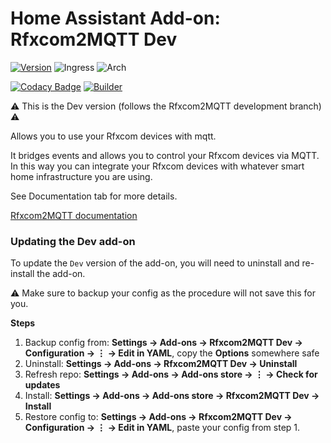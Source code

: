 # Home Assistant Add-on: Rfxcom2MQTT Dev

[![Version](https://ghcr-badge.deta.dev/rfxcom2mqtt/rfxcom2mqtt-dev-amd64/latest_tag?trim=major&label=latest)](https://github.com/rfxcom2mqtt/hassio-addons/pkgs/container/rfxcom2mqtt-dev-amd64)
![Ingress](https://img.shields.io/badge/dynamic/json?label=Ingress&query=%24.ingress&url=https%3A%2F%2Fraw.githubusercontent.com%2Frfxcom2mqtt%2Fhassio-addons%2Fmaster%2Frfxcom2mqtt-dev%2Fconfig.json)
![Arch](https://img.shields.io/badge/dynamic/json?color=success&label=Arch&query=%24.arch&url=https%3A%2F%2Fraw.githubusercontent.com%2Frfxcom2mqtt%2Fhassio-addons%2Fmaster%2Frfxcom2mqtt-dev%2Fconfig.json)

[![Codacy Badge](https://app.codacy.com/project/badge/Grade/9c6cf10bdbba45ecb202d7f579b5be0e)](https://www.codacy.com/gh/rfxcom2mqtt/hassio-addons/dashboard?utm_source=github.com&utm_medium=referral&utm_content=rfxcom2mqtt/hassio-addons&utm_campaign=Badge_Grade)
[![Builder](https://img.shields.io/github/actions/workflow/status/rfxcom2mqtt/hassio-addons/builder.yml?label=Builder)](https://github.com/rfxcom2mqtt/hassio-addons/actions/workflows/builder.yml)

⚠️ This is the Dev version (follows the Rfxcom2MQTT development branch) ⚠️

Allows you to use your Rfxcom devices with mqtt.

It bridges events and allows you to control your Rfxcom devices via MQTT. In this way you can integrate your Rfxcom devices with whatever smart home infrastructure you are using.

See Documentation tab for more details.

[Rfxcom2MQTT documentation](https://rfxcom2mqtt.github.io/documentation/)

### Updating the Dev add-on
To update the `Dev` version of the add-on, you will need to uninstall and re-install the add-on.

⚠️ Make sure to backup your config as the procedure will not save this for you.

**Steps**
1. Backup config from: **Settings → Add-ons → Rfxcom2MQTT Dev → Configuration → ⋮ → Edit in YAML**, copy the **Options** somewhere safe
1. Uninstall: **Settings → Add-ons → Rfxcom2MQTT Dev → Uninstall**
1. Refresh repo: **Settings → Add-ons → Add-ons store → ⋮ → Check for updates**
1. Install: **Settings → Add-ons → Add-ons store → Rfxcom2MQTT Dev → Install**
1. Restore config to: **Settings → Add-ons → Rfxcom2MQTT Dev → Configuration → ⋮ → Edit in YAML**, paste your config from step 1.
